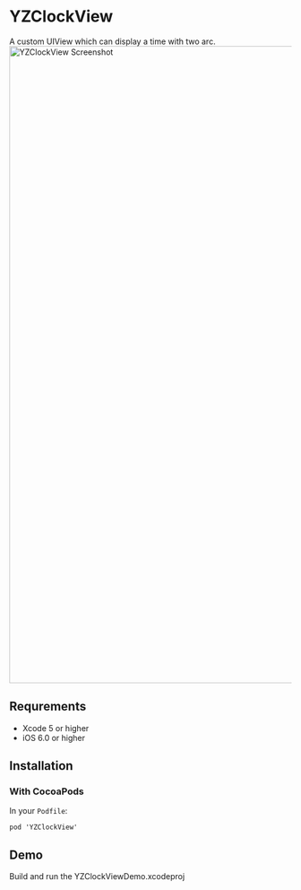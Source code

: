 # YZClockView

A custom UIView which can display a time with two arc.
<img src="../blob/master/Demo.png" alt="YZClockView Screenshot" width="640" height="1136" />

## Requrements

- Xcode 5 or higher
- iOS 6.0 or higher

## Installation

### With CocoaPods

In your `Podfile`:

```
pod 'YZClockView'
```

## Demo

Build and run the YZClockViewDemo.xcodeproj
